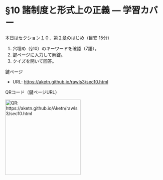 # §10 諸制度と形式上の正義 — 学習カバー

本日はセクション１０．第２章のはじめ（目安 15分）

1. 穴埋め（§10）のキーワードを確認（7語）。
1. 鍵ページに入力して解錠。
1. クイズを開いて回答。

鍵ページ

- URL: <https://aketn.github.io/rawls3/sec10.html>

QRコード（鍵ページURL）

<img src="https://api.qrserver.com/v1/create-qr-code/?size=240x240&data=https://aketn.github.io/rawls3/sec10.html" width="240" alt="QR: https://aketn.github.io/Aketn/rawls3/sec10.html" />

